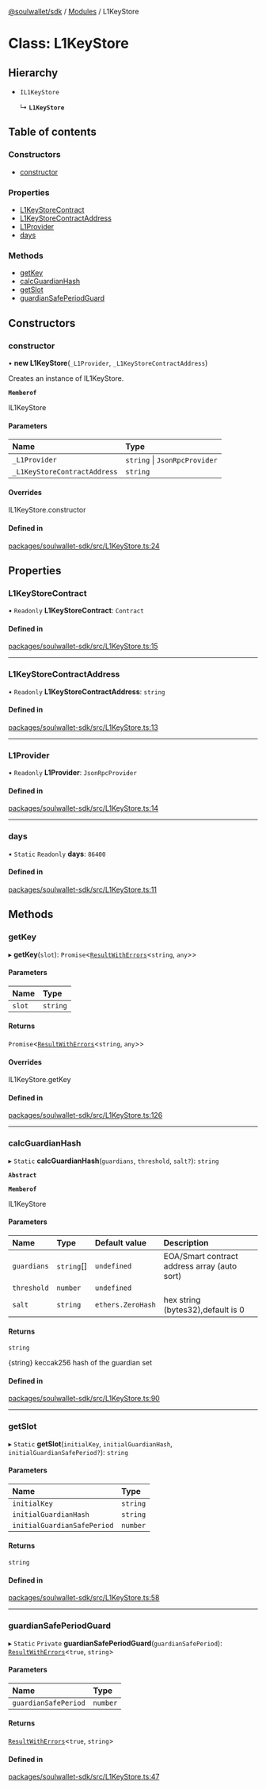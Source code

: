 [@soulwallet/sdk](../README.md) / [Modules](../modules.md) / L1KeyStore

# Class: L1KeyStore

## Hierarchy

- `IL1KeyStore`

  ↳ **`L1KeyStore`**

## Table of contents

### Constructors

- [constructor](L1KeyStore.md#constructor)

### Properties

- [L1KeyStoreContract](L1KeyStore.md#l1keystorecontract)
- [L1KeyStoreContractAddress](L1KeyStore.md#l1keystorecontractaddress)
- [L1Provider](L1KeyStore.md#l1provider)
- [days](L1KeyStore.md#days)

### Methods

- [getKey](L1KeyStore.md#getkey)
- [calcGuardianHash](L1KeyStore.md#calcguardianhash)
- [getSlot](L1KeyStore.md#getslot)
- [guardianSafePeriodGuard](L1KeyStore.md#guardiansafeperiodguard)

## Constructors

### constructor

• **new L1KeyStore**(`_L1Provider`, `_L1KeyStoreContractAddress`)

Creates an instance of IL1KeyStore.

**`Memberof`**

IL1KeyStore

#### Parameters

| Name | Type |
| :------ | :------ |
| `_L1Provider` | `string` \| `JsonRpcProvider` |
| `_L1KeyStoreContractAddress` | `string` |

#### Overrides

IL1KeyStore.constructor

#### Defined in

[packages/soulwallet-sdk/src/L1KeyStore.ts:24](https://github.com/jayden-sudo/soulwalletlib/blob/9df1426/packages/soulwallet-sdk/src/L1KeyStore.ts#L24)

## Properties

### L1KeyStoreContract

• `Readonly` **L1KeyStoreContract**: `Contract`

#### Defined in

[packages/soulwallet-sdk/src/L1KeyStore.ts:15](https://github.com/jayden-sudo/soulwalletlib/blob/9df1426/packages/soulwallet-sdk/src/L1KeyStore.ts#L15)

___

### L1KeyStoreContractAddress

• `Readonly` **L1KeyStoreContractAddress**: `string`

#### Defined in

[packages/soulwallet-sdk/src/L1KeyStore.ts:13](https://github.com/jayden-sudo/soulwalletlib/blob/9df1426/packages/soulwallet-sdk/src/L1KeyStore.ts#L13)

___

### L1Provider

• `Readonly` **L1Provider**: `JsonRpcProvider`

#### Defined in

[packages/soulwallet-sdk/src/L1KeyStore.ts:14](https://github.com/jayden-sudo/soulwalletlib/blob/9df1426/packages/soulwallet-sdk/src/L1KeyStore.ts#L14)

___

### days

▪ `Static` `Readonly` **days**: ``86400``

#### Defined in

[packages/soulwallet-sdk/src/L1KeyStore.ts:11](https://github.com/jayden-sudo/soulwalletlib/blob/9df1426/packages/soulwallet-sdk/src/L1KeyStore.ts#L11)

## Methods

### getKey

▸ **getKey**(`slot`): `Promise`<[`ResultWithErrors`](ResultWithErrors.md)<`string`, `any`\>\>

#### Parameters

| Name | Type |
| :------ | :------ |
| `slot` | `string` |

#### Returns

`Promise`<[`ResultWithErrors`](ResultWithErrors.md)<`string`, `any`\>\>

#### Overrides

IL1KeyStore.getKey

#### Defined in

[packages/soulwallet-sdk/src/L1KeyStore.ts:126](https://github.com/jayden-sudo/soulwalletlib/blob/9df1426/packages/soulwallet-sdk/src/L1KeyStore.ts#L126)

___

### calcGuardianHash

▸ `Static` **calcGuardianHash**(`guardians`, `threshold`, `salt?`): `string`

**`Abstract`**

**`Memberof`**

IL1KeyStore

#### Parameters

| Name | Type | Default value | Description |
| :------ | :------ | :------ | :------ |
| `guardians` | `string`[] | `undefined` | EOA/Smart contract address array (auto sort) |
| `threshold` | `number` | `undefined` |  |
| `salt` | `string` | `ethers.ZeroHash` | hex string (bytes32),default is 0 |

#### Returns

`string`

{string} keccak256 hash of the guardian set

#### Defined in

[packages/soulwallet-sdk/src/L1KeyStore.ts:90](https://github.com/jayden-sudo/soulwalletlib/blob/9df1426/packages/soulwallet-sdk/src/L1KeyStore.ts#L90)

___

### getSlot

▸ `Static` **getSlot**(`initialKey`, `initialGuardianHash`, `initialGuardianSafePeriod?`): `string`

#### Parameters

| Name | Type |
| :------ | :------ |
| `initialKey` | `string` |
| `initialGuardianHash` | `string` |
| `initialGuardianSafePeriod` | `number` |

#### Returns

`string`

#### Defined in

[packages/soulwallet-sdk/src/L1KeyStore.ts:58](https://github.com/jayden-sudo/soulwalletlib/blob/9df1426/packages/soulwallet-sdk/src/L1KeyStore.ts#L58)

___

### guardianSafePeriodGuard

▸ `Static` `Private` **guardianSafePeriodGuard**(`guardianSafePeriod`): [`ResultWithErrors`](ResultWithErrors.md)<``true``, `string`\>

#### Parameters

| Name | Type |
| :------ | :------ |
| `guardianSafePeriod` | `number` |

#### Returns

[`ResultWithErrors`](ResultWithErrors.md)<``true``, `string`\>

#### Defined in

[packages/soulwallet-sdk/src/L1KeyStore.ts:47](https://github.com/jayden-sudo/soulwalletlib/blob/9df1426/packages/soulwallet-sdk/src/L1KeyStore.ts#L47)
